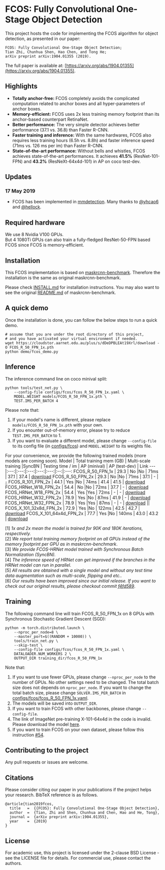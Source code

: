 # FCOS: Fully Convolutional One-Stage Object Detection

This project hosts the code for implementing the FCOS algorithm for object detection, as presented in our paper:

    FCOS: Fully Convolutional One-Stage Object Detection;
    Tian Zhi, Chunhua Shen, Hao Chen, and Tong He;
    arXiv preprint arXiv:1904.01355 (2019).

The full paper is available at: [https://arxiv.org/abs/1904.01355](https://arxiv.org/abs/1904.01355). 

## Highlights
- **Totally anchor-free:**  FCOS completely avoids the complicated computation related to anchor boxes and all hyper-parameters of anchor boxes.   
- **Memory-efficient:** FCOS uses 2x less training memory footprint than its anchor-based counterpart RetinaNet.
- **Better performance:** The very simple detector achieves better performance (37.1 vs. 36.8) than Faster R-CNN.
- **Faster training and inference:** With the same hardwares, FCOS also requires less training hours (6.5h vs. 8.8h) and faster inference speed (71ms vs. 126 ms per im) than Faster R-CNN.
- **State-of-the-art performance:** Without bells and whistles, FCOS achieves state-of-the-art performances.
It achieves **41.5%** (ResNet-101-FPN) and **43.2%** (ResNeXt-64x4d-101) in AP on coco test-dev.

## Updates
### 17 May 2019
   - FCOS has been implemented in [mmdetection](https://github.com/open-mmlab/mmdetection). Many thanks to [@yhcao6](https://github.com/yhcao6) and [@hellock](https://github.com/hellock).

## Required hardware
We use 8 Nvidia V100 GPUs. \
But 4 1080Ti GPUs can also train a fully-fledged ResNet-50-FPN based FCOS since FCOS is memory-efficient.  

## Installation

This FCOS implementation is based on [maskrcnn-benchmark](https://github.com/facebookresearch/maskrcnn-benchmark). Therefore the installation is the same as original maskrcnn-benchmark.

Please check [INSTALL.md](INSTALL.md) for installation instructions.
You may also want to see the original [README.md](MASKRCNN_README.md) of maskrcnn-benchmark.

## A quick demo
Once the installation is done, you can follow the below steps to run a quick demo.
    
    # assume that you are under the root directory of this project,
    # and you have activated your virtual environment if needed.
    wget https://cloudstor.aarnet.edu.au/plus/s/dDeDPBLEAt19Xrl/download -O FCOS_R_50_FPN_1x.pth
    python demo/fcos_demo.py


## Inference
The inference command line on coco minival split:

    python tools/test_net.py \
        --config-file configs/fcos/fcos_R_50_FPN_1x.yaml \
        MODEL.WEIGHT models/FCOS_R_50_FPN_1x.pth \
        TEST.IMS_PER_BATCH 4    

Please note that:
1) If your model's name is different, please replace `models/FCOS_R_50_FPN_1x.pth` with your own.
2) If you enounter out-of-memory error, please try to reduce `TEST.IMS_PER_BATCH` to 1.
3) If you want to evaluate a different model, please change `--config-file` to its config file (in [configs/fcos](configs/fcos)) and `MODEL.WEIGHT` to its weights file.

For your convenience, we provide the following trained models (more models are coming soon).
Model | Total training mem (GB) | Multi-scale training |SyncBN  | Testing time / im | AP (minival) | AP (test-dev) | Link
--- |:---:|:---:|:---:|:---:|:---:|:--:|:---:
FCOS_R_50_FPN_1x        | 29.3 | No  |No  | 71ms | 37.1 | 37.4 | [download](https://cloudstor.aarnet.edu.au/plus/s/dDeDPBLEAt19Xrl/download)
FCOS_R_50_FPN_2x        | 29.3 | No  |No  | 71ms | 37.1 |  -   | [-]()
FCOS_R_101_FPN_2x       | 44.1 | Yes |No  | 74ms | 41.4 | 41.5 | [download](https://cloudstor.aarnet.edu.au/plus/s/vjL3L0AW7vnhRTo/download)
FCOS_HRNet_W18_FPN_2x   | 54.4 | No  |No  | 72ms | 37.7 |  -   | [download](https://1drv.ms/u/s!Av9x_1oQAAoqeRND03CfS4HBONM?e=wT0G0O)
FCOS_HRNet_W18_FPN_2x   | 54.4 | Yes |Yes | 72ms | -    |  -   | [download](https://1drv.ms/u/s!Av9x_1oQAAoqeRND03CfS4HBONM?e=wT0G0O)
FCOS_HRNet_W32_FPN_2x   | 78.9 | Yes |No  | 87ms | 41.9 |  -   | [download](https://1drv.ms/u/s!Av9x_1oQAAoqfPuN69wCHx26k0o?e=L7c5FX)
FCOS_HRNet_W32_FPN_2x   | 78.9 | Yes |Yes | 87ms | -    |  -   | [download](https://1drv.ms/u/s!Av9x_1oQAAoqfPuN69wCHx26k0o?e=L7c5FX)
||
FCOS_X_101_32x8d_FPN_2x | 72.9 | Yes |No  | 122ms | 42.5 | 42.7 | [download](https://cloudstor.aarnet.edu.au/plus/s/U5myBfGF7MviZ97/download)
FCOS_X_101_64x4d_FPN_2x | 77.7 | Yes |No  | 140ms | 43.0 | 43.2 | [download](https://cloudstor.aarnet.edu.au/plus/s/wpwoCi4S8iajFi9/download)

[1] *1x and 2x mean the model is trained for 90K and 180K iterations, respectively.* \
[2] *We report total training memory footprint on all GPUs instead of the memory footprint per GPU as in maskrcnn-benchmark*. \
[3] *We provide FCOS-HRNet model trained with Synchronous Batch Normalization (SyncBN).*\
[4] *The inference speed of HRNet can get improved if the branches in the HRNet model can run in parallel.*\
[5] *All results are obtained with a single model and without any test time data augmentation such as multi-scale, flipping and etc..* \
[6] *Our results have been improved since our initial release. If you want to check out our original results, please checkout commit [f4fd589](https://github.com/tianzhi0549/FCOS/tree/f4fd58966f45e64608c00b072c801de7f86b4f3a)*.


## Training

The following command line will train FCOS_R_50_FPN_1x on 8 GPUs with Synchronous Stochastic Gradient Descent (SGD):

    python -m torch.distributed.launch \
        --nproc_per_node=8 \
        --master_port=$((RANDOM + 10000)) \
        tools/train_net.py \
        --skip-test \
        --config-file configs/fcos/fcos_R_50_FPN_1x.yaml \
        DATALOADER.NUM_WORKERS 2 \
        OUTPUT_DIR training_dir/fcos_R_50_FPN_1x
        
Note that:
1) If you want to use fewer GPUs, please change `--nproc_per_node` to the number of GPUs. No other settings need to be changed. The total batch size does not depends on `nproc_per_node`. If you want to change the total batch size, please change `SOLVER.IMS_PER_BATCH` in [configs/fcos/fcos_R_50_FPN_1x.yaml](configs/fcos/fcos_R_50_FPN_1x.yaml).
2) The models will be saved into `OUTPUT_DIR`.
3) If you want to train FCOS with other backbones, please change `--config-file`.
4) The link of ImageNet pre-training X-101-64x4d in the code is invalid. Please download the model [here](https://cloudstor.aarnet.edu.au/plus/s/k3ys35075jmU1RP/download).
5) If you want to train FCOS on your own dataset, please follow this instruction [#54](https://github.com/tianzhi0549/FCOS/issues/54#issuecomment-497558687).
## Contributing to the project

Any pull requests or issues are welcome.

## Citations
Please consider citing our paper in your publications if the project helps your research. BibTeX reference is as follows.
```
@article{tian2019fcos,
  title   =  {{FCOS}: Fully Convolutional One-Stage Object Detection},
  author  =  {Tian, Zhi and Shen, Chunhua and Chen, Hao and He, Tong},
  journal =  {arXiv preprint arXiv:1904.01355},
  year    =  {2019}
}
```


## License

For academic use, this project is licensed under the 2-clause BSD License - see the LICENSE file for details. For commercial use, please contact the authors. 
